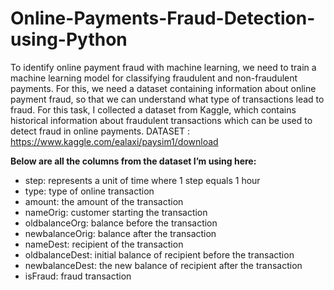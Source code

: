 # Online-Payments-Fraud-Detection-using-Python

To identify online payment fraud with machine learning, we need to train a machine learning model for classifying fraudulent and non-fraudulent payments. 
For this, we need a dataset containing information about online payment fraud, so that we can understand what type of transactions lead to fraud. 
For this task, I collected a dataset from Kaggle, which contains historical information about fraudulent transactions which can be used to detect fraud in online payments. 
DATASET : <https://www.kaggle.com/ealaxi/paysim1/download>

   **Below are all the columns from the dataset I’m using here:**
* step: represents a unit of time where 1 step equals 1 hour
* type: type of online transaction
* amount: the amount of the transaction
* nameOrig: customer starting the transaction
* oldbalanceOrg: balance before the transaction
* newbalanceOrig: balance after the transaction
* nameDest: recipient of the transaction
* oldbalanceDest: initial balance of recipient before the transaction
* newbalanceDest: the new balance of recipient after the transaction
* isFraud: fraud transaction
